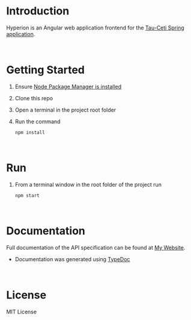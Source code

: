 # Introduction 
Hyperion is an Angular web application frontend for the [Tau-Ceti Spring application](https://github.com/Merri1/tau-ceti).

<br>

# Getting Started
1.	Ensure [Node Package Manager is installed](https://docs.npmjs.com/downloading-and-installing-node-js-and-npm)
2.	Clone this repo
3.	Open a terminal in the project root folder
4.	Run the command

        npm install

<br>

# Run
1.  From a terminal window in the root folder of the project run

        npm start

<br>

# Documentation
Full documentation of the API specification can be found at [My Website](https:merri1.github.io).
- Documentation was generated using [TypeDoc](https://github.com/TypeStrong/typedoc)

<br>

# License
MIT License